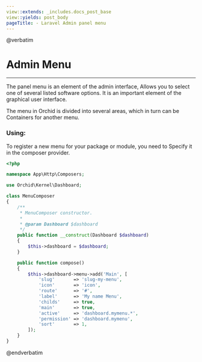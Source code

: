 ```yaml
---
view::extends: _includes.docs_post_base
view::yields: post_body
pageTitle: - Laravel Admin panel menu
---
```

@verbatim
# Admin Menu
----------

The panel menu is an element of the admin interface,
Allows you to select one of several listed software options.
It is an important element of the graphical user interface.

The menu in Orchid is divided into several areas, which in turn can be
Containers for another menu.



### Using:

To register a new menu for your package or module, you need to
Specify it in the composer provider.
	
```php
<?php

namespace App\Http\Composers;

use Orchid\Kernel\Dashboard;

class MenuComposer
{
    /**
     * MenuComposer constructor.
     *
     * @param Dashboard $dashboard
     */
    public function __construct(Dashboard $dashboard)
    {
        $this->dashboard = $dashboard;
    }

    public function compose()
    {
        $this->dashboard->menu->add('Main', [
            'slug'       => 'slug-my-menu',
            'icon'       => 'icon',
            'route'      => '#',
            'label'      => 'My name Menu',
            'childs'     => true,
            'main'       => true,
            'active'     => 'dashboard.mymenu.*',
            'permission' => 'dashboard.mymenu',
            'sort'       => 1,
        ]);
    }
}
```

 
 @endverbatim
